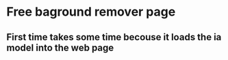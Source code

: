# Free baground remover page
## First time takes some time becouse it loads the ia model into the web page
